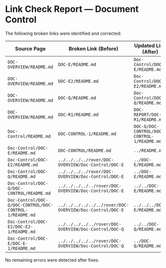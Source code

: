 # Link Check Report — Document Control

The following broken links were identified and corrected:

| Source Page | Broken Link (Before) | Updated Link (After) | Category |
|-------------|----------------------|----------------------|----------|
| `DOC-OVERVIEW/README.md` | `DOC-E/README.md` | `Doc-Control/DOC-E/README.md` | page |
| `DOC-OVERVIEW/README.md` | `DOC-E2/README.md` | `Doc-Control/DOC-E2/README.md` | page |
| `DOC-OVERVIEW/README.md` | `DOC-Q/README.md` | `Doc-Control/DOC-Q/README.md` | page |
| `DOC-OVERVIEW/README.md` | `DOC-R1/README.md` | `DOC-REPORT/DOC-R1/README.md` | page |
| `Doc-Control/README.md` | `DOC-CONTROL-1/README.md` | `DOC-Q/DOC-CONTROL/DOC-CONTROL-1/README.md` | page |
| `Doc-Control/DOC-E/README.md` | `DOC-CONTROL/README.md` | `../README.md` | page |
| `Doc-Control/DOC-E2/README.md` | `../../../../rover/DOC-OVERVIEW/Doc-Control/DOC-E` | `../DOC-E/README.md` | page |
| `Doc-Control/DOC-Q/README.md` | `../../../../rover/DOC-OVERVIEW/Doc-Control/DOC-E` | `../DOC-E/README.md` | page |
| `Doc-Control/DOC-Q/DOC-CONTROL/README.md` | `../../../../../rover/DOC-OVERVIEW/Doc-Control/DOC-E` | `../../DOC-E/README.md` | page |
| `Doc-Control/DOC-Q/DOC-CONTROL/DOC-CONTROL-1/README.md` | `../../../../../../rover/DOC-OVERVIEW/Doc-Control/DOC-E` | `../../../DOC-E/README.md` | page |
| `Doc-Control/DOC-E2/DOC-E2-1/README.md` | `../../../../../rover/DOC-OVERVIEW/Doc-Control/DOC-Q` | `../../DOC-Q/README.md` | page |
| `Doc-Control/DOC-E/DOC-E-1/README.md` | `../../../../../rover/DOC-OVERVIEW/Doc-Control/DOC-Q` | `../DOC-Q/README.md` | page |

No remaining errors were detected after fixes.
